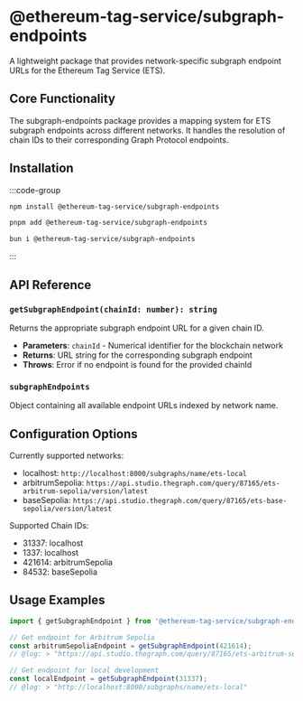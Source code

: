 # @ethereum-tag-service/subgraph-endpoints

A lightweight package that provides network-specific subgraph endpoint URLs for the Ethereum Tag Service (ETS).

## Core Functionality

The subgraph-endpoints package provides a mapping system for ETS subgraph endpoints across different networks. It handles the resolution of chain IDs to their corresponding Graph Protocol endpoints.

## Installation

  :::code-group

  ```bash [npm]
  npm install @ethereum-tag-service/subgraph-endpoints
  ```

  ```bash [pnpm]
  pnpm add @ethereum-tag-service/subgraph-endpoints
  ```

  ```bash [bun]
  bun i @ethereum-tag-service/subgraph-endpoints
  ```

  :::

## API Reference

### `getSubgraphEndpoint(chainId: number): string`

Returns the appropriate subgraph endpoint URL for a given chain ID.

- **Parameters**: `chainId` - Numerical identifier for the blockchain network
- **Returns**: URL string for the corresponding subgraph endpoint
- **Throws**: Error if no endpoint is found for the provided chainId

### `subgraphEndpoints`

Object containing all available endpoint URLs indexed by network name.

## Configuration Options

Currently supported networks:

- localhost: `http://localhost:8000/subgraphs/name/ets-local`
- arbitrumSepolia: `https://api.studio.thegraph.com/query/87165/ets-arbitrum-sepolia/version/latest`
- baseSepolia: `https://api.studio.thegraph.com/query/87165/ets-base-sepolia/version/latest`

Supported Chain IDs:

- 31337: localhost
- 1337: localhost
- 421614: arbitrumSepolia
- 84532: baseSepolia

## Usage Examples

```typescript twoslash
import { getSubgraphEndpoint } from '@ethereum-tag-service/subgraph-endpoints';

// Get endpoint for Arbitrum Sepolia
const arbitrumSepoliaEndpoint = getSubgraphEndpoint(421614);
// @log: > "https://api.studio.thegraph.com/query/87165/ets-arbitrum-sepolia/version/latest"

// Get endpoint for local development
const localEndpoint = getSubgraphEndpoint(31337);
// @log: > "http://localhost:8000/subgraphs/name/ets-local"
```
